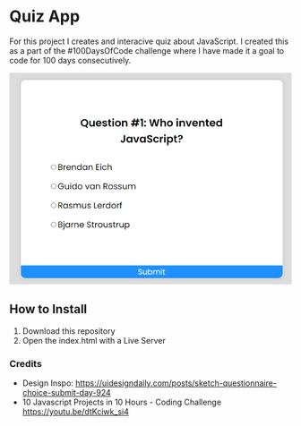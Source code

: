 # Quiz App

For this project I creates and interacive quiz about JavaScript. I created this as a part of the #100DaysOfCode challenge where I have made it a goal to code for 100 days consecutively. 

![screenshot of quiz](images/quiz-app-capture.PNG "Screenshot of quiz")

## How to Install
1. Download this repository
2. Open the index.html with a Live Server

### Credits
- Design Inspo: https://uidesigndaily.com/posts/sketch-questionnaire-choice-submit-day-924
- 10 Javascript Projects in 10 Hours - Coding Challenge https://youtu.be/dtKciwk_si4